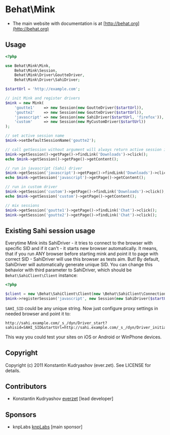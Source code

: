Behat\Mink
==========

* The main website with documentation is at [http://behat.org](http://behat.org)

Usage
-----

``` php
<?php

use Behat\Mink\Mink,
    Behat\Mink\Session,
    Behat\Mink\Driver\GoutteDriver,
    Behat\Mink\Driver\SahiDriver;

$startUrl = 'http://example.com';

// init Mink and register drivers
$mink = new Mink(
    'goutte1'    => new Session(new GoutteDriver($startUrl)),
    'goutte2'    => new Session(new GoutteDriver($startUrl)),
    'javascript' => new Session(new SahiDriver($startUrl, 'firefox')),
    'custom'     => new Session(new MyCustomDriver($startUrl))
);

// set active session name
$mink->setDefaultSessionName('goutte2');

// call getSession without argument will always return active session if has one (goutte2 here)
$mink->getSession()->getPage()->findLink('Downloads')->click();
echo $mink->getSession()->getPage()->getContent();

// run in javascript (Sahi) driver
$mink->getSession('javascript')->getPage()->findLink('Downloads')->click();
echo $mink->getSession('javascript')->getPage()->getContent();

// run in custom driver
$mink->getSession('custom')->getPage()->findLink('Downloads')->click();
echo $mink->getSession('custom')->getPage()->getContent();

// mix sessions
$mink->getSession('goutte1')->getPage()->findLink('Chat')->click();
$mink->getSession('goutte2')->getPage()->findLink('Chat')->click();
```

Existing Sahi session usage
---------------------------

Everytime Mink inits SahiDriver - it tries to connect to the browser with specific SID and if it can't - it starts new browser automatically. It means, that if you run ANY browser before starting mink and point it to page with correct SID - SahiDriver will use this browser as tests aim. But! By default, SahiDriver will automatically generate unique SID. You can change this behavior with third parameter to SahiDriver, which should be `Behat\SahiClient\Client` instance:

``` php
<?php

$client = new \Behat\SahiClient\Client(new \Behat\SahiClient\Connection('SAHI_SID'));
$mink->registerSession('javascript', new Session(new SahiDriver($startUrl, 'firefox', $client)));
```

`SAHI_SID` could be any unique string.
Now just configure proxy settings in needed browser and point it to:

    http://sahi.example.com/_s_/dyn/Driver_start?sahisid=SAHI_SID&startUrl=http://sahi.example.com/_s_/dyn/Driver_initialized

This way you could test your sites on iOS or Android or WinPhone devices.

Copyright
---------

Copyright (c) 2011 Konstantin Kudryashov (ever.zet). See LICENSE for details.

Contributors
------------

* Konstantin Kudryashov [everzet](http://github.com/everzet) [lead developer]

Sponsors
--------

* knpLabs [knpLabs](http://www.knplabs.com/) [main sponsor]
